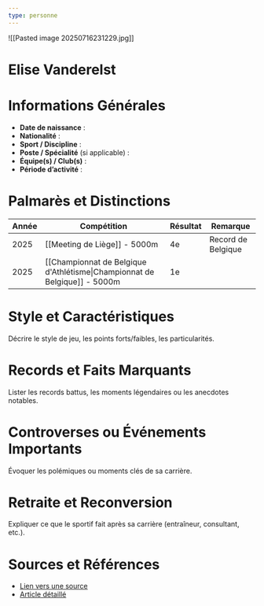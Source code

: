 ```yaml
---
type: personne
---
```

![[Pasted image 20250716231229.jpg]]
# Elise Vanderelst

# Informations Générales
- **Date de naissance** :  
- **Nationalité** :  
- **Sport / Discipline** :  
- **Poste / Spécialité** (si applicable) :  
- **Équipe(s) / Club(s)** :  
- **Période d’activité** :  

# Palmarès et Distinctions
| Année | Compétition                                                               | Résultat | Remarque           |
| ----- | ------------------------------------------------------------------------- | -------- | ------------------ |
| 2025  | [[Meeting de Liège]] - 5000m                                              | 4e       | Record de Belgique |
| 2025  | [[Championnat de Belgique d'Athlétisme\|Championnat de Belgique]] - 5000m | 1e       |                    |

# Style et Caractéristiques
Décrire le style de jeu, les points forts/faibles, les particularités.

# Records et Faits Marquants
Lister les records battus, les moments légendaires ou les anecdotes notables.

# Controverses ou Événements Importants
Évoquer les polémiques ou moments clés de sa carrière.

# Retraite et Reconversion
Expliquer ce que le sportif fait après sa carrière (entraîneur, consultant, etc.).

# Sources et Références
- [Lien vers une source](#)
- [Article détaillé](#)

